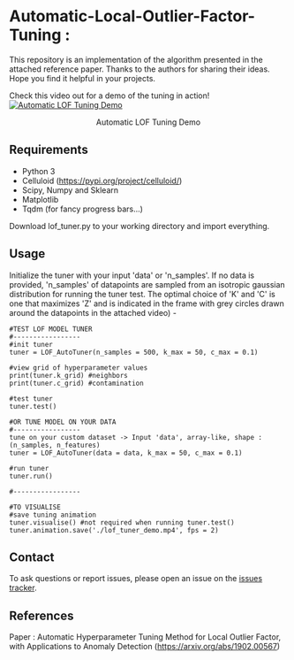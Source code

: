 # Automatic-Local-Outlier-Factor-Tuning : 
This repository is an implementation of the algorithm presented in the attached reference paper. Thanks to the authors for sharing their ideas. Hope you find it helpful in your projects. 

Check this video out for a demo of the tuning in action!
[![Automatic LOF Tuning Demo](https://i.imgur.com/Io9GbXo.png)](https://youtu.be/kc1rCc_9Vms)
<div align="center">Automatic LOF Tuning Demo</div>

## Requirements
- Python 3
- Celluloid (https://pypi.org/project/celluloid/)
- Scipy, Numpy and Sklearn
- Matplotlib
- Tqdm (for fancy progress bars...)

Download lof_tuner.py to your working directory and import everything.

## Usage
Initialize the tuner with your input 'data' or 'n_samples'. If no data is provided, 'n_samples' of datapoints are sampled from an isotropic gaussian distribution for running the tuner test. The optimal choice of 'K' and 'C' is one that maximizes 'Z' and is indicated in the frame with grey circles drawn around the datapoints in the attached video) -
 
```
#TEST LOF MODEL TUNER 
#-----------------
#init tuner
tuner = LOF_AutoTuner(n_samples = 500, k_max = 50, c_max = 0.1)

#view grid of hyperparameter values
print(tuner.k_grid) #neighbors
print(tuner.c_grid) #contamination

#test tuner
tuner.test()

#OR TUNE MODEL ON YOUR DATA 
#-----------------
tune on your custom dataset -> Input 'data', array-like, shape : (n_samples, n_features)
tuner = LOF_AutoTuner(data = data, k_max = 50, c_max = 0.1)

#run tuner
tuner.run()

#-----------------

#TO VISUALISE 
#save tuning animation
tuner.visualise() #not required when running tuner.test()
tuner.animation.save('./lof_tuner_demo.mp4', fps = 2)

```

## Contact
To ask questions or report issues, please open an issue on the [issues tracker](https://github.com/vsatyakumar/automatic-local-outlier-factor-tuning/issues).

## References
Paper : Automatic Hyperparameter Tuning Method for Local Outlier Factor, with Applications to Anomaly Detection (https://arxiv.org/abs/1902.00567)
